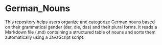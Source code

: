 # German_Nouns
This repository helps users organize and categorize German nouns based on their grammatical gender (der, die, das) and their plural forms. It reads a Markdown file (.md) containing a structured table of nouns and sorts them automatically using a JavaScript script.
